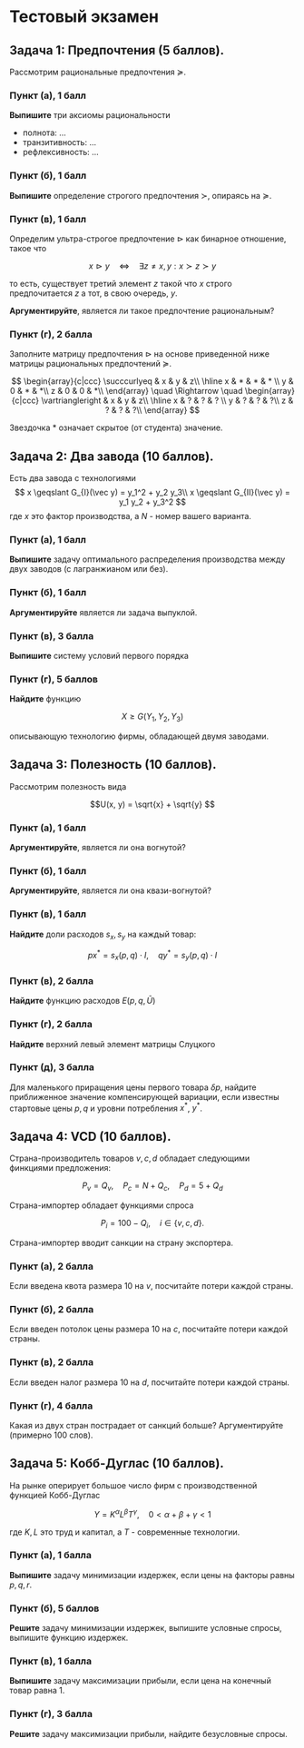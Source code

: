 # Тестовый экзамен

## Задача 1: Предпочтения (5 баллов).

Рассмотрим рациональные предпочтения $\succcurlyeq$.

### Пункт (а), 1 балл

**Выпишите** три аксиомы рациональности
- полнота: ...
- транзитивность: ...
- рефлексивность: ...

### Пункт (б), 1 балл

**Выпишите** определение строгого предпочтения $\succ$, опираясь на $\succcurlyeq$.

### Пункт (в), 1 балл

Определим ультра-строгое предпочтение $\vartriangleright$ как бинарное отношение, такое что

$$ x \vartriangleright y \quad \Leftrightarrow \quad \exists z \neq x,y : x \succ z \succ y$$

то есть, существует третий элемент $z$ такой что $x$ строго предпочитается $z$ а тот, в свою очередь, $y$.

**Аргументируйте**, является ли такое предпочтение рациональным?

### Пункт (г), 2 баллa

Заполните матрицу предпочтения $\vartriangleright$ на основе приведенной ниже матрицы рациональных предпочтений $\succcurlyeq$.

$$ 
\begin{array}{c|ccc}
 \succcurlyeq & x & y & z\\
\hline
x & * & * & * \\
y & 0 & * & *\\
z & 0 & 0 & *\\
\end{array}
\quad \Rightarrow \quad 
\begin{array}{c|ccc}
 \vartriangleright & x & y & z\\
\hline
x & ? & ? & ? \\
y & ? & ? & ?\\
z & ? & ? & ?\\
\end{array}
$$

Звездочка $\ast$ означает скрытое (от студента) значение.

## Задача 2: Два завода (10 баллов).

Есть два завода с технологиями 
$$
x \geqslant G_{I}(\vec y) = y_1^2 + y_2 y_3\\
x \geqslant G_{II}(\vec y) = y_1 y_2 + y_3^2
$$
где $x$ это фактор производства, а $N$ - номер вашего варианта.

### Пункт (а), 1 балл

**Выпишите** задачу оптимального распределения производства между двух заводов (с лагранжианом или без).

### Пункт (б), 1 балл

**Аргументируйте** является ли задача выпуклой.

### Пункт (в), 3 балла

**Выпишите** систему условий первого порядка

### Пункт (г), 5 баллов

**Найдите** функцию

$$ X \geqslant G(Y_1, Y_2, Y_3)$$

описывающую технологию фирмы, обладающей двумя заводами.

## Задача 3: Полезность (10 баллов).

Рассмотрим полезность вида 

$$U(x, y) = \sqrt{x} + \sqrt{y} $$

### Пункт (а), 1 балл
**Аргументируйте**, является ли она вогнутой?

### Пункт (б), 1 балл
**Аргументируйте**, является ли она квази-вогнутой?

### Пункт (в), 1 балл
**Найдите** доли расходов $s_x, s_y$ на каждый товар:

$$ p x^{\ast} = s_x(p,q) \cdot I, \quad q y^{\ast} = s_y(p,q) \cdot I$$

### Пункт (в), 2 баллa

**Найдите** функцию расходов $E(p,q,\bar U)$

### Пункт (г), 2 балла

**Найдите** верхний левый элемент матрицы Слуцкого 

### Пункт (д), 3 балла

Для маленького приращения цены первого товара $\delta p$, найдите приближенное значение компенсирующей вариации, если известны стартовые цены $p, q$ и уровни потребления $x^{\ast}$, $y^{\ast}$.

## Задача 4: VCD (10 баллов).

Страна-производитель товаров $v,c,d$ обладает следующими финкциями предложения:

$$ P_v = Q_v, \quad P_c = N + Q_c, \quad P_d = 5 + Q_d$$

Страна-импортер обладает функциями спроса

$$ P_i = 100 - Q_i, \quad i \in \{v,c,d\}.$$

Страна-импортер вводит санкции на страну экспортера.

### Пункт (а), 2 баллa

Если введена квота размера 10 на $v$, посчитайте потери каждой страны.

### Пункт (б), 2 баллa

Если введен потолок цены размера 10 на $c$, посчитайте потери каждой страны.

### Пункт (в), 2 баллa

Если введен налог размера 10 на $d$, посчитайте потери каждой страны.

### Пункт (г), 4 баллa

Какая из двух стран пострадает от санкций больше? Аргументируйте (примерно 100 слов).

## Задача 5: Кобб-Дуглас (10 баллов).

На рынке оперирует большое число фирм с производственной функцией Кобб-Дуглас

$$ Y = K^{\alpha} L^{\beta} T^{\gamma}, \quad 0 < \alpha + \beta + \gamma < 1$$

где $K,L$ это труд и капитал, а $T$ - современные технологии.

### Пункт (а), 1 баллa

**Выпишите** задачу минимизации издержек, если цены на факторы равны $p,q,r$.

### Пункт (б), 5 баллов

**Решите** задачу минимизации издержек, выпишите условные спросы, выпишите функцию издержек.

### Пункт (в), 1 баллa

**Выпишите** задачу максимизации прибыли, если цена на конечный товар равна 1.

### Пункт (г), 3 баллa

**Решите** задачу максимизации прибыли, найдите безусловные спросы.

